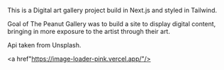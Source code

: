 This is a Digital art gallery project build in Next.js and styled in Tailwind.

Goal of The Peanut Gallery was to build a site to display digital content, bringing in more exposure to the artist through their art.

Api taken from Unsplash.



<a href"https://image-loader-pink.vercel.app/"/>
